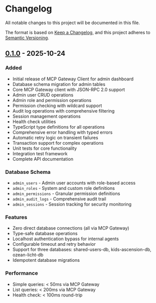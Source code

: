 # Changelog

All notable changes to this project will be documented in this file.

The format is based on [Keep a Changelog](https://keepachangelog.com/en/1.0.0/),
and this project adheres to [Semantic Versioning](https://semver.org/spec/v2.0.0.html).

## [0.1.0] - 2025-10-24

### Added

- Initial release of MCP Gateway Client for admin dashboard
- Database schema migration for admin tables
- Core MCP Gateway client with JSON-RPC 2.0 support
- Admin user CRUD operations
- Admin role and permission operations
- Permission checking with wildcard support
- Audit log operations with comprehensive filtering
- Session management operations
- Health check utilities
- TypeScript type definitions for all operations
- Comprehensive error handling with typed errors
- Automatic retry logic on transient failures
- Transaction support for complex operations
- Unit tests for core functionality
- Integration test framework
- Complete API documentation

### Database Schema

- `admin_users` - Admin user accounts with role-based access
- `admin_roles` - System and custom role definitions
- `admin_permissions` - Granular permission definitions
- `admin_audit_logs` - Comprehensive audit trail
- `admin_sessions` - Session tracking for security monitoring

### Features

- Zero direct database connections (all via MCP Gateway)
- Type-safe database operations
- Localhost authentication bypass for internal agents
- Configurable timeout and retry behavior
- Support for three databases: shared-users-db, kids-ascension-db, ozean-licht-db
- Idempotent database migrations

### Performance

- Simple queries: < 50ms via MCP Gateway
- List queries: < 200ms via MCP Gateway
- Health check: < 100ms round-trip

[0.1.0]: https://github.com/ozean-licht/ozean-licht-ecosystem/releases/tag/admin-mcp-client-v0.1.0
